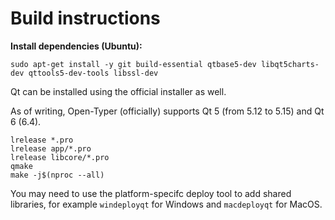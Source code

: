 # Build instructions

**Install dependencies (Ubuntu):**

`sudo apt-get install -y git build-essential qtbase5-dev libqt5charts-dev qttools5-dev-tools libssl-dev`

Qt can be installed using the official installer as well.

As of writing, Open-Typer (officially) supports Qt 5 (from 5.12 to 5.15) and Qt 6 (6.4).

```
lrelease *.pro
lrelease app/*.pro
lrelease libcore/*.pro
qmake
make -j$(nproc --all)
```

You may need to use the platform-specifc deploy tool to add shared libraries, for example `windeployqt` for Windows and `macdeployqt` for MacOS.
